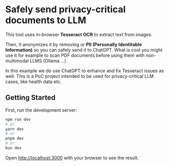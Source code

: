 # Safely send privacy-critical documents to LLM

This tool uses in-browser **Tesseract OCR** to extract text from images. 

Then, it anonymizes it by removing or **PII (Personally Identitable Information)** so you can safely send it to ChatGPT. 
What is cool you might use it for example to scan PDF documents before using them with non-multimodal LLMS (Ollama ...).

In this example we do use ChatGPT to enhance and fix Tesseract issues as well. 
This is a PoC project intended to be used for privacy-critical LLM cases, like health data etc.

## Getting Started

First, run the development server:

```bash
npm run dev
# or
yarn dev
# or
pnpm dev
# or
bun dev
```

Open [http://localhost:3000](http://localhost:3000) with your browser to see the result.

